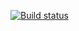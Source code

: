 [![Build status](https://ci.appveyor.com/api/projects/status/ordxwhy5avrkoxio?svg=true)](https://ci.appveyor.com/project/HockeyPlayer9/mironov1508)
